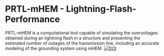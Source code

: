 # PRTL-mHEM - Lightning-Flash-Performance 
PRTL-mHEM is a computational tool capable of simulating the overvoltages obtained during an lightning flash in a structure and presenting the estimated number of outages of the transmission line, including an accurate modeling of the grounding system using mHEM.
<a href="https://doi.org/10.5281/zenodo.3924693"><img src="https://zenodo.org/badge/DOI/10.5281/zenodo.3924693.svg" alt="DOI"></a>

